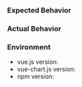 
### Expected Behavior


### Actual Behavior





### Environment
- vue.js version: <version here>
- vue-chart.js version: <version here>
- npm version: <version here>
